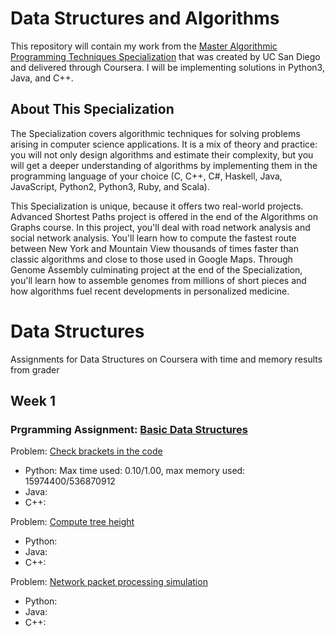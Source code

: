 # Data Structures and Algorithms

This repository will contain my work from the [Master Algorithmic Programming Techniques Specialization](https://www.coursera.org/specializations/data-structures-algorithms) that was created by UC San Diego and delivered through Coursera. I will be implementing solutions in Python3, Java, and C++.

## About This Specialization

The Specialization covers algorithmic techniques for solving problems arising in computer science applications. It is a mix of theory and practice: you will not only design algorithms and estimate their complexity, but you will get a deeper understanding of algorithms by implementing them in the programming language of your choice (C, C++, C#, Haskell, Java, JavaScript, Python2, Python3, Ruby, and Scala).

This Specialization is unique, because it offers two real-world projects. Advanced Shortest Paths project is offered in the end of the Algorithms on Graphs course. In this project, you'll deal with road network analysis and social network analysis. You'll learn how to compute the fastest route between New York and Mountain View thousands of times faster than classic algorithms and close to those used in Google Maps. Through Genome Assembly culminating project at the end of the Specialization, you'll learn how to assemble genomes from millions of short pieces and how algorithms fuel recent developments in personalized medicine.

# Data Structures
Assignments for Data Structures on Coursera with time and memory results from grader </br>

## Week 1
###  Prgramming Assignment: [Basic Data Structures](https://github.com/mablatnik/Data-Structures/blob/master/data_structures/week_1/Programming-Assignment-1.pdf)
Problem: [Check brackets in the code](https://github.com/mablatnik/Data-Structures/tree/master/data_structures/week_1/starter_code_PA1/check_brackets_in_code) </br>

* Python: Max time used: 0.10/1.00, max memory used: 15974400/536870912
* Java: 
* C++: 

Problem: [Compute tree height](https://github.com/mablatnik/Data-Structures/tree/master/data_structures/week_1/starter_code_PA1/tree_height) </br>

* Python: 
* Java: 
* C++: 

Problem: [Network packet processing simulation](https://github.com/mablatnik/Data-Structures/tree/master/data_structures/week_1/starter_code_PA1/network_packet_processing_simulation) </br>

* Python: 
* Java: 
* C++: 